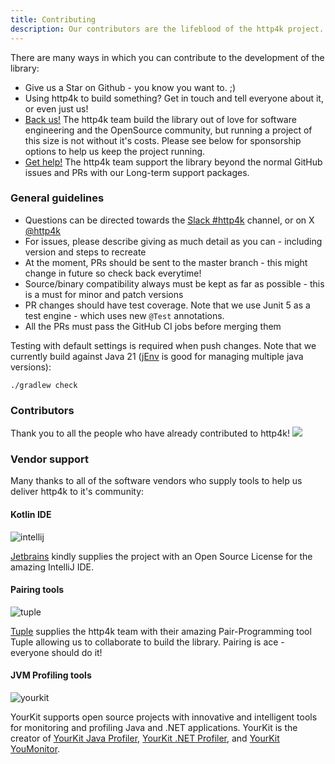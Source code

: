 ```yaml
---
title: Contributing
description: Our contributors are the lifeblood of the http4k project. This page lists the people who have contributed to the project.
---
```


There are many ways in which you can contribute to the development of the library:

- Give us a Star on Github - you know you want to. ;)
- Using http4k to build something? Get in touch and tell everyone about it, or even just us!
- [Back us!](https://opencollective.com/http4k#backer) The http4k team build the library out of love for software
  engineering and the OpenSource community, but running a project of this size is not without it's costs. Please see
  below for sponsorship options to help us keep the project running.
- [Get help!](/lts-support/) The http4k team support the library beyond the normal GitHub issues and PRs with our Long-term support packages. 

### General guidelines

- Questions can be directed towards the [Slack #http4k](http://slack.kotlinlang.org/) channel, or on
  X <a href="https://twitter.com/http4k">@http4k</a>
- For issues, please describe giving as much detail as you can - including version and steps to recreate
- At the moment, PRs should be sent to the master branch - this might change in future so check back everytime!
- Source/binary compatibility always must be kept as far as possible - this is a must for minor and patch versions
- PR changes should have test coverage. Note that we use Junit 5 as a test engine - which uses new `@Test` annotations.
- All the PRs must pass the GitHub CI jobs before merging them

Testing with default settings is required when push changes. Note that we currently build against Java
21 ([jEnv](https://www.jenv.be/) is good for managing multiple java versions):

```shell
./gradlew check
```

### Contributors

Thank you to all the people who have already contributed to http4k!
<a href="https://github.com/http4k/http4k/graphs/contributors"><img src="https://opencollective.com/http4k/contributors.svg?width=800" /></a>

### Vendor support

Many thanks to all of the software vendors who supply tools to help us deliver http4k to it's community:

#### Kotlin IDE

<img src="https://www.http4k.org/img/intellij-100.png" alt="intellij"/></a>

[Jetbrains](https://www.jetbrains.com) kindly supplies the project with an Open Source License for the amazing IntelliJ
IDE.

#### Pairing tools

<img src="https://www.http4k.org/img/tuple.png" alt="tuple"/></a>

[Tuple](https://tuple.app/) supplies the http4k team with their amazing Pair-Programming tool Tuple allowing us to
collaborate to build the library. Pairing is ace - everyone should do it!

#### JVM Profiling tools

<img src="https://www.yourkit.com/images/yklogo.png" alt="yourkit"/>

YourKit supports open source projects with innovative and intelligent tools
for monitoring and profiling Java and .NET applications.
YourKit is the creator of <a href="https://www.yourkit.com/java/profiler/">YourKit Java Profiler</a>,
<a href="https://www.yourkit.com/.net/profiler/">YourKit .NET Profiler</a>,
and <a href="https://www.yourkit.com/youmonitor/">YourKit YouMonitor</a>.
